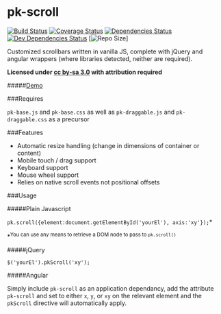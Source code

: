 
pk-scroll
========

[![Build Status](https://travis-ci.org/sw4/pk-scroll.svg?branch=master)](https://travis-ci.org/sw4/pk-scroll)
[![Coverage Status](https://coveralls.io/repos/sw4/pk-scroll/badge.png)](https://coveralls.io/r/sw4/pk-scroll)
[![Dependencies Status](https://david-dm.org/sw4/pk-scroll.png)](https://david-dm.org/sw4/pk-scroll)
[![Dev Dependencies Status](https://david-dm.org/sw4/pk-scroll/dev-status.svg)](https://david-dm.org/sw4/pk-scroll)
[![Repo Size](https://reposs.herokuapp.com/?path=sw4/pk-scroll)]

Customized scrollbars written in vanilla JS, complete with jQuery and angular wrappers (where libraries detected, neither are required).

**Licensed under [cc by-sa 3.0](http://creativecommons.org/licenses/by-sa/3.0/) with attribution required**

#####[Demo](http://sw4.github.io/pk-scroll/)


###Requires

`pk-base.js` and `pk-base.css` as well as `pk-draggable.js` and `pk-draggable.css` as a precursor

###Features

- Automatic resize handling (change in dimensions of container or content)
- Mobile touch / drag support
- Keyboard support
- Mouse wheel support
- Relies on native scroll events not positional offsets

###Usage


#####Plain Javascript

`pk.scroll({element:document.getElementById('yourEl'), axis:'xy'});`*

*<sup>You can use any means to retrieve a DOM node to pass to `pk.scroll()`</sup>

#####jQuery

`$('yourEl').pkScroll('xy');`

#####Angular

Simply include `pk-scroll` as an application dependancy, add the attribute `pk-scroll` and set to either `x`, `y`, or `xy` on the relevant element and the `pkScroll` directive will automatically apply.
